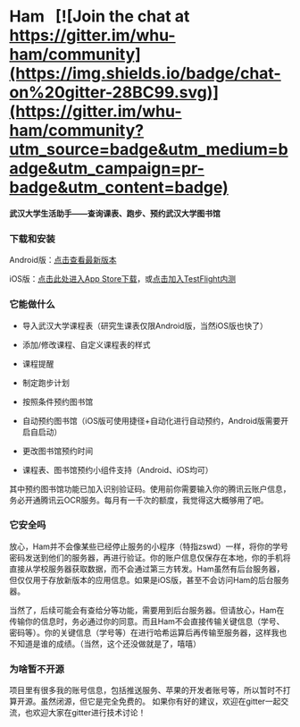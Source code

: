 # Ham &nbsp; [![Join the chat at https://gitter.im/whu-ham/community](https://img.shields.io/badge/chat-on%20gitter-28BC99.svg)](https://gitter.im/whu-ham/community?utm_source=badge&utm_medium=badge&utm_campaign=pr-badge&utm_content=badge)

**武汉大学生活助手——查询课表、跑步、预约武汉大学图书馆**


### 下载和安装

Android版：[点击查看最新版本](https://github.com/orangeboyChen/whu-ham/releases/)

iOS版：[点击此处进入App Store下载](https://apps.apple.com/cn/app/ham/id1577896044)，或[点击加入TestFlight内测](https://testflight.apple.com/join/waKNnCG3)



### 它能做什么

- 导入武汉大学课程表（研究生课表仅限Android版，当然iOS版也快了）

- 添加/修改课程、自定义课程表的样式

- 课程提醒

- 制定跑步计划

- 按照条件预约图书馆

- 自动预约图书馆（iOS版可使用捷径+自动化进行自动预约，Android版需要开启自启动）

- 更改图书馆预约时间

- 课程表、图书馆预约小组件支持（Android、iOS均可）

其中预约图书馆功能已加入识别验证码。使用前你需要输入你的腾讯云账户信息，务必开通腾讯云OCR服务。每月有一千次的额度，我觉得这大概够用了吧。



### 它安全吗

放心，Ham并不会像某些已经停止服务的小程序（特指zswd）一样，将你的学号密码发送到他们的服务器，再进行验证。你的账户信息仅保存在本地，你的手机将直接从学校服务器获取数据，而不会通过第三方转发。Ham虽然有后台服务器，但仅仅用于存放新版本的应用信息。如果是iOS版，甚至不会访问Ham的后台服务器。

当然了，后续可能会有查给分等功能，需要用到后台服务器。但请放心，Ham在传输你的信息时，务必通过你的同意。而且Ham不会直接传输关键信息（学号、密码等）。你的关键信息（学号等）在进行哈希运算后再传输至服务器，这样我也不知道是谁的成绩。（当然，这个还没做就是了，嘻嘻）



### 为啥暂不开源

项目里有很多我的账号信息，包括推送服务、苹果的开发者账号等，所以暂时不打算开源。虽然闭源，但它是完全免费的。
如果你有好的建议，欢迎在gitter一起交流，也欢迎大家在gitter进行技术讨论！

